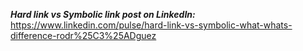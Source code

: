 ***Hard link vs Symbolic link post on LinkedIn:*** https://www.linkedin.com/pulse/hard-link-vs-symbolic-what-whats-difference-rodr%25C3%25ADguez